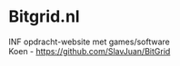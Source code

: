 # Bitgrid.nl
INF opdracht-website met games/software<br>
Koen - https://github.com/SlavJuan/BitGrid
